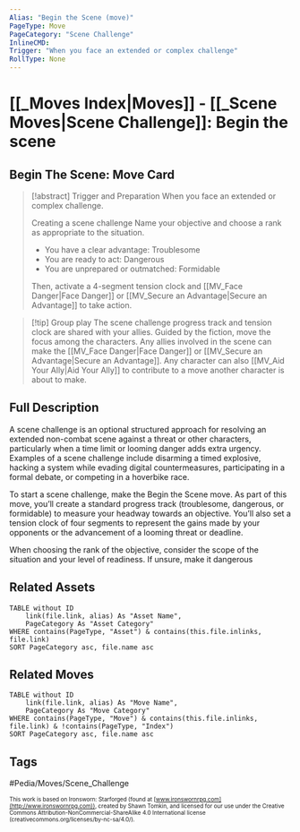 ```yaml
---
Alias: "Begin the Scene (move)"
PageType: Move
PageCategory: "Scene Challenge"
InlineCMD:
Trigger: "When you face an extended or complex challenge"
RollType: None
---
```

# [[_Moves Index|Moves]] - [[_Scene Moves|Scene Challenge]]: Begin the scene

## Begin The Scene: Move Card
>[!abstract]  Trigger and Preparation
>When you face an extended or complex challenge.
>
>Creating a scene challenge
>Name your objective and choose a rank as appropriate to the situation. 
>- You have a clear advantage: Troublesome 
>- You are ready to act: Dangerous 
>- You are unprepared or outmatched: Formidable 
>
>Then, activate a 4-segment tension clock and [[MV_Face Danger|Face Danger]] or [[MV_Secure an Advantage|Secure an Advantage]] to take action.

> [!tip] Group play
> The scene challenge progress track and tension clock are shared with your allies. Guided by the fiction, move the focus among the characters. Any allies involved in the scene can make the [[MV_Face Danger|Face Danger]] or [[MV_Secure an Advantage|Secure an Advantage]]. Any character can also [[MV_Aid Your Ally|Aid Your Ally]] to contribute to a move another character is about to make.

## Full Description
A scene challenge is an optional structured approach for resolving an extended non-combat scene against a threat or other characters, particularly when a time limit or looming danger adds extra urgency. Examples of a scene challenge include disarming a timed explosive, hacking a system while evading digital countermeasures, participating in a formal debate, or competing in a hoverbike race. 

To start a scene challenge, make the Begin the Scene move. As part of this move, you’ll create a standard progress track (troublesome, dangerous, or formidable) to measure your headway towards an objective. You’ll also set a tension clock of four segments to represent the gains made by your opponents or the advancement of a looming threat or deadline.

When choosing the rank of the objective, consider the scope of the situation and your level of readiness. If unsure, make it dangerous

## Related Assets
```dataview
TABLE without ID
	link(file.link, alias) As "Asset Name",
	PageCategory As "Asset Category"
WHERE contains(PageType, "Asset") & contains(this.file.inlinks, file.link)
SORT PageCategory asc, file.name asc
```

## Related Moves
```dataview
TABLE without ID
	link(file.link, alias) As "Move Name",
	PageCategory As "Move Category"
WHERE contains(PageType, "Move") & contains(this.file.inlinks, file.link) & !contains(PageType, "Index")
SORT PageCategory asc, file.name asc
```

## Tags
#Pedia/Moves/Scene_Challenge 

<font size=-2>This work is based on Ironsworn: Starforged (found at [www.ironswornrpg.com](http://www.ironswornrpg.com)), created by Shawn Tomkin, and licensed for our use under the Creative Commons Attribution-NonCommercial-ShareAlike 4.0 International license  (creativecommons.org/licenses/by-nc-sa/4.0/).</font>

